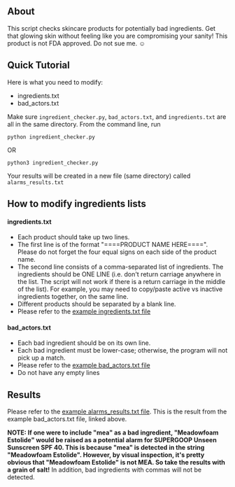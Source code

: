 ## About
This script checks skincare products for potentially bad ingredients. Get that glowing skin without feeling like you are compromising your sanity! This product is not FDA approved. Do not sue me. :relaxed:

## Quick Tutorial
Here is what you need to modify:
* ingredients.txt
* bad_actors.txt

Make sure `ingredient_checker.py`, `bad_actors.txt`, and `ingredients.txt` are all in the same directory. From the command line, run
```
python ingredient_checker.py
```
OR 
```
python3 ingredient_checker.py
```

Your results will be created in a new file (same directory) called `alarms_results.txt`

## How to modify ingredients lists
#### ingredients.txt
* Each product should take up two lines. 
* The first line is of the format "====PRODUCT NAME HERE====". Please do not forget the four equal signs on each side of the product name.
* The second line consists of a comma-separated list of ingredients. The ingredients should be ONE LINE (i.e. don't return carriage anywhere in the list. The script will not work if there is a return carriage in the middle of the list). For example, you may need to copy/paste active vs inactive ingredients together, on the same line.
* Different products should be separated by a blank line.
* Please refer to the [example ingredients.txt file](https://github.com/liuvictoria/skincare/blob/master/ingredients.txt)

#### bad_actors.txt
* Each bad ingredient should be on its own line. 
* Each bad ingredient must be lower-case; otherwise, the program will not pick up a match.
* Please refer to the [example bad_actors.txt file](https://github.com/liuvictoria/skincare/blob/master/bad_actors.txt)
* Do not have any empty lines

## Results
Please refer to the [example alarms_results.txt file](https://github.com/liuvictoria/skincare/blob/master/alarms_results.txt). This is the result from the example bad_actors.txt file, linked above.

__NOTE: If one were to include "mea" as a bad ingredient, "Meadowfoam Estolide" would be raised as a potential alarm for SUPERGOOP Unseen Sunscreen SPF 40. This is because "mea" is detected in the string "Meadowfoam Estolide". However, by visual inspection, it's pretty obvious that "Meadowfoam Estolide" is not MEA. So take the results with a grain of salt!__ In addition, bad ingredients with commas will not be detected.
